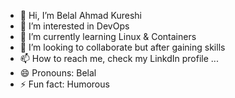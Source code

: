 - 👋 Hi, I’m Belal Ahmad Kureshi
- 👀 I’m interested in DevOps
- 🌱 I’m currently learning Linux & Containers
- 💞️ I’m looking to collaborate but after gaining skills
- 📫 How to reach me, check my LinkdIn profile ...
- 😄 Pronouns: Belal
- ⚡ Fun fact: Humorous

<!---
ayanfosteringlinux/ayanfosteringlinux is a ✨ special ✨ repository because its `README.md` (this file) appears on your GitHub profile.
You can click the Preview link to take a look at your changes.
--->
